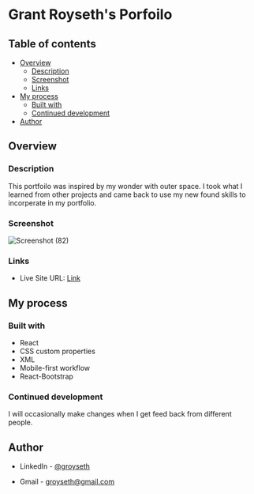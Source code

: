 # Grant Royseth's Porfoilo 


## Table of contents

- [Overview](#overview)
  - [Description](#description )
  - [Screenshot](#screenshot)
  - [Links](#links)
- [My process](#my-process)
  - [Built with](#built-with)
  - [Continued development](#continued-development)
- [Author](#author)




## Overview

### Description 

This portfoilo was inspired by my wonder with outer space. I took what I learned from other projects and came back to use my new found skills to incorperate in my portfolio.

### Screenshot


![Screenshot (82)](https://user-images.githubusercontent.com/90479839/170352396-a7f34c78-bb6b-48d1-8ae5-be2627970325.png)


### Links

- Live Site URL: [Link](https://grant-royseths-portfolio1132.herokuapp.com/)

## My process

### Built with

- React
- CSS custom properties
- XML
- Mobile-first workflow
- React-Bootstrap



### Continued development

I will occasionally make changes when I get feed back from different people.



## Author

- LinkedIn - [@groyseth](https://www.linkedin.com/in/grant-royseth-83b08b220/)

- Gmail - [groyseth@gmail.com](Groyseth@gmail.com)



